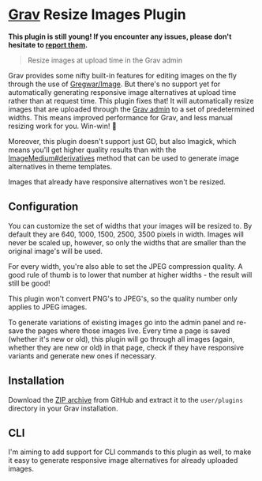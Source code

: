 # [Grav](http://getgrav.org) Resize Images Plugin

**This plugin is still young! If you encounter any issues, please don't hesitate
to [report
them](https://github.com/fredrikekelund/grav-plugin-resize-images/issues).**

> Resize images at upload time in the Grav admin

Grav provides some nifty built-in features for editing images on the fly through
the use of [Gregwar/Image](https://github.com/Gregwar/Image). But there's no
support yet for automatically generating responsive image alternatives at upload
time rather than at request time. This plugin fixes that! It will automatically
resize images that are uploaded through the [Grav
admin](https://github.com/getgrav/grav-plugin-admin) to a set of predetermined
widths. This means improved performance for Grav, and less manual resizing work
for you. Win-win! :tada:

Moreover, this plugin doesn't support just GD, but also Imagick, which means
you'll get higher quality results than with the
[ImageMedium#derivatives](https://learn.getgrav.org/content/media#sizes-with-media-queries)
method that can be used to generate image alternatives in theme templates.

Images that already have responsive alternatives won't be resized.

## Configuration

You can customize the set of widths that your images will be resized to. By
default they are 640, 1000, 1500, 2500, 3500 pixels in width. Images will never
be scaled up, however, so only the widths that are smaller than the original
image's will be used.

For every width, you're also able to set the JPEG compression quality.  A good
rule of thumb is to lower that number at higher widths - the result will still
be good!

This plugin won't convert PNG's to JPEG's, so the quality number only applies to
JPEG images.

To generate variations of existing images go into the admin panel and re-save the pages where those images live. Every time a page is saved (whether it's new or old), this plugin will go through all images (again, whether they are new or old) in that page, check if they have responsive variants and generate new ones if necessary.

## Installation

Download the [ZIP
archive](https://github.com/fredrikekelund/grav-plugin-resize-images/archive/master.zip)
from GitHub and extract it to the `user/plugins` directory in your Grav
installation.

## CLI

I'm aiming to add support for CLI commands to this plugin as well, to make it
easy to generate responsive image alternatives for already uploaded images.
